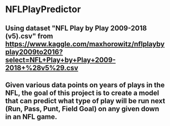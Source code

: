 # NFLPlayPredictor

## Using dataset "NFL Play by Play 2009-2018 (v5).csv" from https://www.kaggle.com/maxhorowitz/nflplaybyplay2009to2016?select=NFL+Play+by+Play+2009-2018+%28v5%29.csv
## Given various data points on years of plays in the NFL, the goal of this project is to create a model that can predict what type of play will be run next (Run, Pass, Punt, Field Goal) on any given down in an NFL game.
